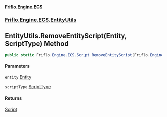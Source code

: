 #### [Friflo.Engine.ECS](index.md 'index')
### [Friflo.Engine.ECS](Friflo.Engine.ECS.md 'Friflo.Engine.ECS').[EntityUtils](EntityUtils.md 'Friflo.Engine.ECS.EntityUtils')

## EntityUtils.RemoveEntityScript(Entity, ScriptType) Method

```csharp
public static Friflo.Engine.ECS.Script RemoveEntityScript(Friflo.Engine.ECS.Entity entity, Friflo.Engine.ECS.ScriptType scriptType);
```
#### Parameters

<a name='Friflo.Engine.ECS.EntityUtils.RemoveEntityScript(Friflo.Engine.ECS.Entity,Friflo.Engine.ECS.ScriptType).entity'></a>

`entity` [Entity](Entity.md 'Friflo.Engine.ECS.Entity')

<a name='Friflo.Engine.ECS.EntityUtils.RemoveEntityScript(Friflo.Engine.ECS.Entity,Friflo.Engine.ECS.ScriptType).scriptType'></a>

`scriptType` [ScriptType](ScriptType.md 'Friflo.Engine.ECS.ScriptType')

#### Returns
[Script](Script.md 'Friflo.Engine.ECS.Script')